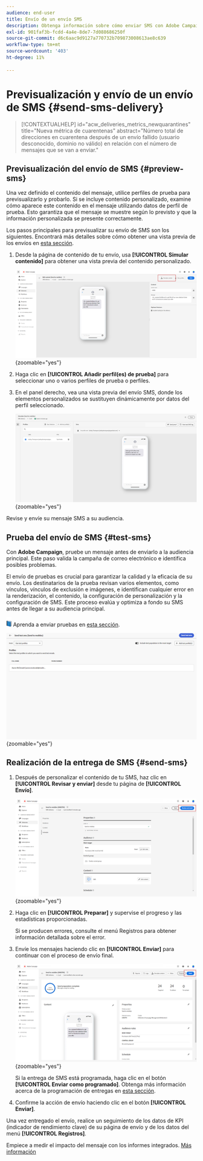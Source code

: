```yaml
---
audience: end-user
title: Envío de un envío SMS
description: Obtenga información sobre cómo enviar SMS con Adobe Campaign Web
exl-id: 901faf3b-fcdd-4a4e-8de7-7d088686250f
source-git-commit: d6c6aac9d9127a770732b709873008613ae8c639
workflow-type: tm+mt
source-wordcount: '403'
ht-degree: 11%

---
```


# Previsualización y envío de un envío de SMS {#send-sms-delivery}

>[!CONTEXTUALHELP]
>id="acw_deliveries_metrics_newquarantines"
>title="Nueva métrica de cuarentenas"
>abstract="Número total de direcciones en cuarentena después de un envío fallido (usuario desconocido, dominio no válido) en relación con el número de mensajes que se van a enviar."

## Previsualización del envío de SMS {#preview-sms}

Una vez definido el contenido del mensaje, utilice perfiles de prueba para previsualizarlo y probarlo. Si se incluye contenido personalizado, examine cómo aparece este contenido en el mensaje utilizando datos de perfil de prueba. Esto garantiza que el mensaje se muestre según lo previsto y que la información personalizada se presente correctamente.

Los pasos principales para previsualizar su envío de SMS son los siguientes. Encontrará más detalles sobre cómo obtener una vista previa de los envíos en [esta sección](../preview-test/preview-content.md).

1. Desde la página de contenido de tu envío, usa **[!UICONTROL Simular contenido]** para obtener una vista previa del contenido personalizado.

   ![Vista previa del contenido personalizado de SMS](assets/sms_send_1.png){zoomable="yes"}

1. Haga clic en **[!UICONTROL Añadir perfil(es) de prueba]** para seleccionar uno o varios perfiles de prueba o perfiles.

   <!--
    Once your test profiles are selected, click **[!UICONTROL Select]**.
    ![Selecting test profiles for SMS preview](assets/sms_send_2.png){zoomable="yes"}
    -->

1. En el panel derecho, vea una vista previa del envío SMS, donde los elementos personalizados se sustituyen dinámicamente por datos del perfil seleccionado.

   ![Panel de vista previa que muestra envío personalizado de SMS](assets/sms_send_3.png){zoomable="yes"}

Revise y envíe su mensaje SMS a su audiencia.

## Prueba del envío de SMS {#test-sms}

Con **Adobe Campaign**, pruebe un mensaje antes de enviarlo a la audiencia principal. Este paso valida la campaña de correo electrónico e identifica posibles problemas.

El envío de pruebas es crucial para garantizar la calidad y la eficacia de su envío. Los destinatarios de la prueba revisan varios elementos, como vínculos, vínculos de exclusión e imágenes, e identifican cualquier error en la renderización, el contenido, la configuración de personalización y la configuración de SMS. Este proceso evalúa y optimiza a fondo su SMS antes de llegar a su audiencia principal.

![Icono de libro para enviar pruebas](../assets/do-not-localize/book.png) Aprenda a enviar pruebas en [esta sección](../preview-test/test-deliveries.md).

![Probando envío de SMS](assets/sms_send_6.png){zoomable="yes"}

## Realización de la entrega de SMS {#send-sms}

1. Después de personalizar el contenido de tu SMS, haz clic en **[!UICONTROL Revisar y enviar]** desde tu página de **[!UICONTROL Envío]**.

   ![Revisar y enviar envío de SMS](assets/sms_send_4.png){zoomable="yes"}

1. Haga clic en **[!UICONTROL Preparar]** y supervise el progreso y las estadísticas proporcionadas.

   Si se producen errores, consulte el menú Registros para obtener información detallada sobre el error.

1. Envíe los mensajes haciendo clic en **[!UICONTROL Enviar]** para continuar con el proceso de envío final.

   ![Envío de SMS](assets/sms_send_5.png){zoomable="yes"}

   Si la entrega de SMS está programada, haga clic en el botón **[!UICONTROL Enviar como programado]**. Obtenga más información acerca de la programación de entregas en [esta sección](../msg/gs-messages.md#schedule-the-delivery-sending).

1. Confirme la acción de envío haciendo clic en el botón **[!UICONTROL Enviar]**.

Una vez entregado el envío, realice un seguimiento de los datos de KPI (indicador de rendimiento clave) de su página de envío y de los datos del menú **[!UICONTROL Registros]**.

Empiece a medir el impacto del mensaje con los informes integrados. [Más información](../reporting/sms-report.md)